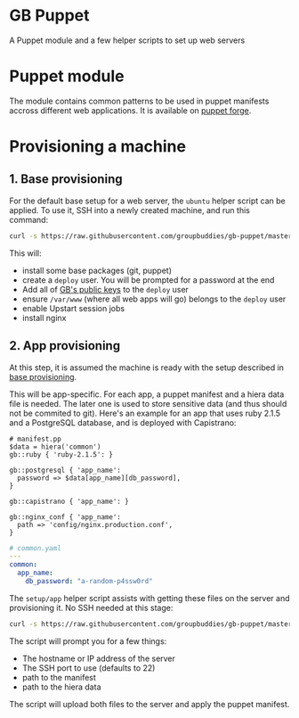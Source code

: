 # GB Puppet

A Puppet module and a few helper scripts to set up web servers

# Puppet module

The module contains common patterns to be used in puppet manifests accross different web applications. It is available on [puppet forge](https://forge.puppetlabs.com/groupbuddies/gb).

# Provisioning a machine

## 1. Base provisioning

For the default base setup for a web server, the `ubuntu` helper script can be
applied. To use it, SSH into a newly created machine, and run this command:

```bash
curl -s https://raw.githubusercontent.com/groupbuddies/gb-puppet/master/setup/ubuntu | bash -
```

This will:

* install some base packages (git, puppet)
* create a `deploy` user. You will be prompted for a password at the end
* Add all of [GB's public keys](https://github.com/groupbuddies/public-keys) to the `deploy` user
* ensure `/var/www` (where all web apps will go) belongs to the `deploy` user
* enable Upstart session jobs
* install nginx

## 2. App provisioning

At this step, it is assumed the machine is ready with the setup described in [base provisioning](#1-base-provisioning).

This will be app-specific. For each app, a puppet manifest and a hiera data file is needed. The later one is used to store sensitive data (and thus should not be commited to git). Here's an example for an app that uses ruby 2.1.5 and a PostgreSQL database, and is deployed with Capistrano:

```puppet
# manifest.pp
$data = hiera('common')
gb::ruby { 'ruby-2.1.5': }

gb::postgresql { 'app_name':
  password => $data[app_name][db_password],
}

gb::capistrano { 'app_name': }

gb::nginx_conf { 'app_name':
  path => 'config/nginx.production.conf',
}
```

```yaml
# common.yaml
---
common:
  app_name:
    db_password: "a-random-p4ssw0rd"
```

The `setup/app` helper script  assists with getting these files on the server and provisioning it. No SSH needed at this stage:

```bash
curl -s https://raw.githubusercontent.com/groupbuddies/gb-puppet/master/setup/app | bash -
```

The script will prompt you for a few things:

* The hostname or IP address of the server
* The SSH port to use (defaults to 22)
* path to the manifest
* path to the hiera data

The script will upload both files to the server and apply the puppet manifest.
